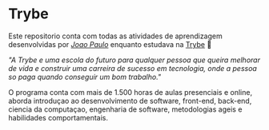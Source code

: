 # Trybe

Este repositorio conta com todas as atividades de aprendizagem desenvolvidas por _[Joao Paulo](https://www.linkedin.com/in/joaopasip/)_ enquanto estudava na [Trybe](https://www.betrybe.com/) :rocket:

_"A Trybe e  uma escola do futuro para qualquer pessoa que queira melhorar de vida e construir uma carreira de sucesso em tecnologia, onde a pessoa so paga quando conseguir um bom trabalho."_

O programa conta com mais de 1.500 horas de aulas presenciais e online, aborda introduçao ao desenvolvimento de software, front-end, back-end, ciencia da computaçao, engenharia de software, metodologias ageis e habilidades comportamentais.




